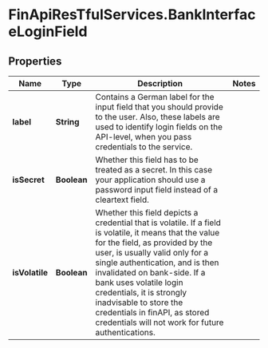 # FinApiResTfulServices.BankInterfaceLoginField

## Properties
Name | Type | Description | Notes
------------ | ------------- | ------------- | -------------
**label** | **String** | Contains a German label for the input field that you should provide to the user. Also, these labels are used to identify login fields on the API-level, when you pass credentials to the service. | 
**isSecret** | **Boolean** | Whether this field has to be treated as a secret. In this case your application should use a password input field instead of a cleartext field. | 
**isVolatile** | **Boolean** | Whether this field depicts a credential that is volatile. If a field is volatile, it means that the value for the field, as provided by the user, is usually valid only for a single authentication, and is then invalidated on bank-side. If a bank uses volatile login credentials, it is strongly inadvisable to store the credentials in finAPI, as stored credentials will not work for future authentications. | 


